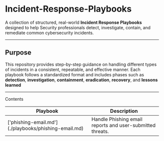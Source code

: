 # Incident-Response-Playbooks

A collection of structured, real-world **Incident Response Playbooks** designed to help Security professionals detect, investigate, contain, and remediate common cybersecurity incidents. 

---

## Purpose

This repository provides step-by-step guidance on handling different types of incidents in a consistent, repeatable, and effective manner. Each playbook follows a standardized format and includes phases such as **detection**, **investigation**, **containment**, **eradication**, **recovery**, and **lessons learned**

---

Contents

| Playbook | Description |
|----------|-------------|
| ['phishing-email.md'] (./playbooks/phishing-email.md) | Handle Phishing email reports and user-submitted threats. |
